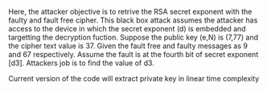 Here, the attacker objective is to retrive the RSA secret exponent with the faulty and fault free cipher. This black box attack assumes the attacker has access to the device in which the secret exponent (d) is embedded and targetting the decryption fuction.
Suppose the public key (e,N) is (7,77) and the cipher text value is 37. Given the fault free and faulty messages as 9 and 67 respectively. Assume the fault is at the fourth bit of secret exponent [d3]. Attackers job is to find the value of d3.

Current version of the code will extract private key in linear time complexity

